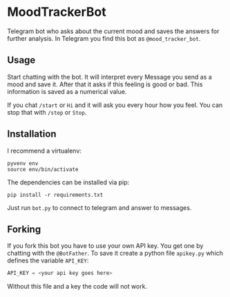 # MoodTrackerBot
Telegram bot who asks about the current mood and saves the answers for 
further analysis. In Telegram you find this bot as `@mood_tracker_bot`.

## Usage
Start chatting with the bot. It will interpret every Message you send 
as a mood and save it. After that it asks if this feeling is good or 
bad. This information is saved as a numerical value.

If you chat `/start` or `Hi` and it will ask you every hour how you 
feel. You can stop that with `/stop` or `Stop`.

## Installation
I recommend a virtualenv:
```shell
pyvenv env
source env/bin/activate
```
The dependencies can be installed via pip:
```shell
pip install -r requirements.txt
```
Just run `bot.py` to connect to telegram and answer to messages.

## Forking
If you fork this bot you have to use your own API key. You get one by 
chatting with the `@BotFather`. To save it create a python file
 `apikey.py` which defines the variable `API_KEY`:
 ```Python
 API_KEY = <your api key goes here>
 ```
 Without this file and a key the code will not work.